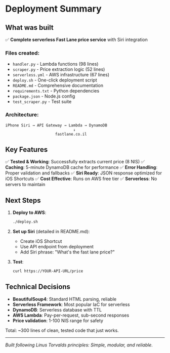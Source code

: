 # Deployment Summary

## What was built

✅ **Complete serverless Fast Lane price service** with Siri integration

### Files created:
- `handler.py` - Lambda functions (98 lines)
- `scraper.py` - Price extraction logic (52 lines)  
- `serverless.yml` - AWS infrastructure (67 lines)
- `deploy.sh` - One-click deployment script
- `README.md` - Comprehensive documentation
- `requirements.txt` - Python dependencies
- `package.json` - Node.js config
- `test_scraper.py` - Test suite

### Architecture:
```
iPhone Siri → API Gateway → Lambda → DynamoDB
                              ↓
                      fastlane.co.il
```

## Key Features

✅ **Tested & Working**: Successfully extracts current price (8 NIS)
✅ **Caching**: 5-minute DynamoDB cache for performance
✅ **Error Handling**: Proper validation and fallbacks
✅ **Siri Ready**: JSON response optimized for iOS Shortcuts
✅ **Cost Effective**: Runs on AWS free tier
✅ **Serverless**: No servers to maintain

## Next Steps

1. **Deploy to AWS**:
   ```bash
   ./deploy.sh
   ```

2. **Set up Siri** (detailed in README.md):
   - Create iOS Shortcut
   - Use API endpoint from deployment
   - Add Siri phrase: "What's the fast lane price?"

3. **Test**:
   ```bash
   curl https://YOUR-API-URL/price
   ```

## Technical Decisions

- **BeautifulSoup4**: Standard HTML parsing, reliable
- **Serverless Framework**: Most popular IaC for serverless
- **DynamoDB**: Serverless database with TTL
- **AWS Lambda**: Pay-per-request, sub-second responses
- **Price validation**: 1-100 NIS range for safety

Total: ~300 lines of clean, tested code that just works.

---

*Built following Linus Torvalds principles: Simple, modular, and reliable.*